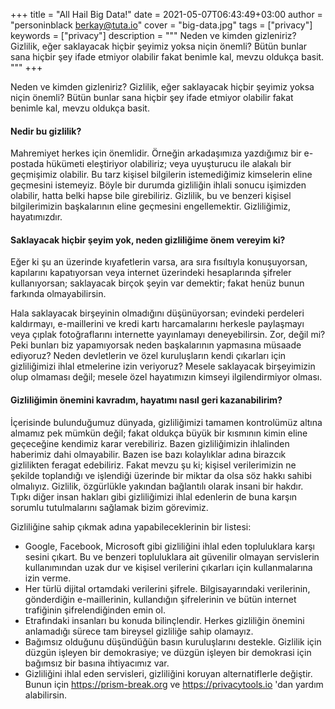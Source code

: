 +++
title = "All Hail Big Data!"
date = 2021-05-07T06:43:49+03:00
author = "personinblack <berkay@tuta.io>"
cover = "big-data.jpg"
tags = ["privacy"]
keywords = ["privacy"]
description = """
Neden ve kimden gizleniriz? Gizlilik, eğer saklayacak hiçbir şeyimiz yoksa niçin önemli?
Bütün bunlar sana hiçbir şey ifade etmiyor olabilir fakat benimle kal,
mevzu oldukça basit.
"""
+++

Neden ve kimden gizleniriz? Gizlilik, eğer saklayacak hiçbir şeyimiz yoksa niçin önemli?
Bütün bunlar sana hiçbir şey ifade etmiyor olabilir fakat benimle kal,
mevzu oldukça basit.

#### Nedir bu gizlilik?

Mahremiyet herkes için önemlidir. Örneğin arkadaşımıza yazdığımız bir e-postada
hükümeti eleştiriyor olabiliriz; veya uyuşturucu ile alakalı bir geçmişimiz olabilir.
Bu tarz kişisel bilgilerin istemediğimiz kimselerin eline geçmesini istemeyiz. Böyle bir
durumda gizliliğin ihlali sonucu işimizden olabilir, hatta belki hapse bile girebiliriz.
Gizlilik, bu ve benzeri kişisel bilgilerimizin başkalarının eline geçmesini
engellemektir. Gizliliğimiz, hayatımızdır.

#### Saklayacak hiçbir şeyim yok, neden gizliliğime önem vereyim ki?

Eğer ki şu an üzerinde kıyafetlerin varsa, ara sıra fısıltıyla konuşuyorsan,
kapılarını kapatıyorsan veya internet üzerindeki hesaplarında şifreler kullanıyorsan;
saklayacak birçok şeyin var demektir; fakat henüz bunun farkında olmayabilirsin.

Hala saklayacak birşeyinin olmadığını düşünüyorsan; evindeki perdeleri kaldırmayı,
e-maillerini ve kredi kartı harcamalarını herkesle paylaşmayı veya çıplak fotoğraflarını
internette yayınlamayı deneyebilirsin. Zor, değil mi? Peki bunları biz yapamıyorsak neden
başkalarının yapmasına müsaade ediyoruz? Neden devletlerin ve özel kuruluşların kendi
çıkarları için gizliliğimizi ihlal etmelerine izin veriyoruz? Mesele saklayacak
birşeyimizin olup olmaması değil; mesele özel hayatımızın kimseyi ilgilendirmiyor olması.

#### Gizliliğimin önemini kavradım, hayatımı nasıl geri kazanabilirim?

İçerisinde bulunduğumuz dünyada, gizliliğimizi tamamen kontrolümüz altına almamız
pek mümkün değil; fakat oldukça büyük bir kısmının kimin eline geçeceğine kendimiz karar
verebiliriz. Bazen gizliliğimizin ihlalinden haberimiz dahi olmayabilir. Bazen ise bazı
kolaylıklar adına birazcık gizlilikten feragat edebiliriz. Fakat mevzu şu ki; kişisel
verilerimizin ne şekilde toplandığı ve işlendiği üzerinde bir miktar da olsa söz hakkı
sahibi olmalıyız. Gizlilik, özgürlükle yakından bağlantılı olarak insani bir hakdır.
Tıpkı diğer insan hakları gibi gizliliğimizi ihlal edenlerin de buna karşın sorumlu
tutulmalarını sağlamak bizim görevimiz.

Gizliliğine sahip çıkmak adına yapabileceklerinin bir listesi:

* Google, Facebook, Microsoft gibi gizliliğini ihlal eden topluluklara karşı sesini
çıkart. Bu ve benzeri topluluklara ait güvenilir olmayan servislerin kullanımından
uzak dur ve kişisel verilerini çıkarları için kullanmalarına izin verme.
* Her türlü dijital ortamdaki verilerini şifrele. Bilgisayarındaki verilerinin,
gönderdiğin e-maillerinin, kullandığın şifrelerinin ve bütün internet trafiğinin
şifrelendiğinden emin ol.
* Etrafındaki insanları bu konuda bilinçlendir. Herkes gizliliğin önemini anlamadığı
sürece tam bireysel gizliliğe sahip olamayız.
* Bağımsız olduğunu düşündüğün basın kuruluşlarını destekle. Gizlilik için düzgün işleyen
bir demokrasiye; ve düzgün işleyen bir demokrasi için bağımsız bir basına ihtiyacımız var.
* Gizliliğini ihlal eden servisleri, gizliliğini koruyan alternatiflerle değiştir.
Bunun için https://prism-break.org ve https://privacytools.io 'dan yardım alabilirsin.
